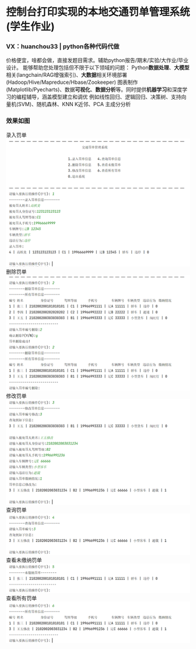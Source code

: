 # 控制台打印实现的本地交通罚单管理系统(学生作业)
### VX：huanchou33  |  python各种代码代做
价格便宜，啥都会做，直接发题目需求。辅助python报告/期末/实验/大作业/毕业设计。
能够帮助您处理包括但不限于以下领域的问题：
Python**数据处理**、**大模型**相关(langchain/RAG增强索引)、**大数据**相关环境部署(Hadoop/Hive/Mapreduce/Hbase/Zookeeper)
图表制作(Matplotlib/Pyecharts)、数据**可视化**、**数据分析**等。同时提供**机器学习**和深度学习的编程辅导，涵盖模型建立和调优
例如线性回归、逻辑回归、决策树、支持向量机(SVM)、随机森林、KNN K近邻、PCA 主成分分析

### 效果如图
录入罚单
![page 1](./img/1.png)
删除罚单
![page 1](./img/2.png)
修改罚单
![page 1](./img/3.png)
查询罚单
![page 1](./img/4.png)
查看未缴纳罚单
![page 1](./img/5.png)
查看所有罚单
![page 1](./img/6.png)
